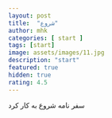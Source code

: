 ```yaml
---
layout: post
title:  "شروع"
author: mhk
categories: [ start ]
tags: [start]
image: assets/images/11.jpg
description: "start"
featured: true
hidden: true
rating: 4.5
---
```


سفر نامه شروع به کار کرد
